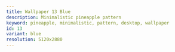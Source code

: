 ```yaml
---
title: Wallpaper 13 Blue
description: Minimalistic pineapple pattern
keyword: pineapple, minimalistic, pattern, desktop, wallpaper
id: 13
variant: blue
resolution: 5120x2880
---
```

